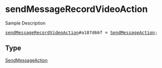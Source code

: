 # sendMessageRecordVideoAction

Sample Description

<pre>
<a href="../constructor/sendMessageRecordVideoAction.md">sendMessageRecordVideoAction</a>#a187d66f = <a href="../type/SendMessageAction.md">SendMessageAction</a>;
</pre>

## Type

<a href="../type/SendMessageAction.md">SendMessageAction</a>
